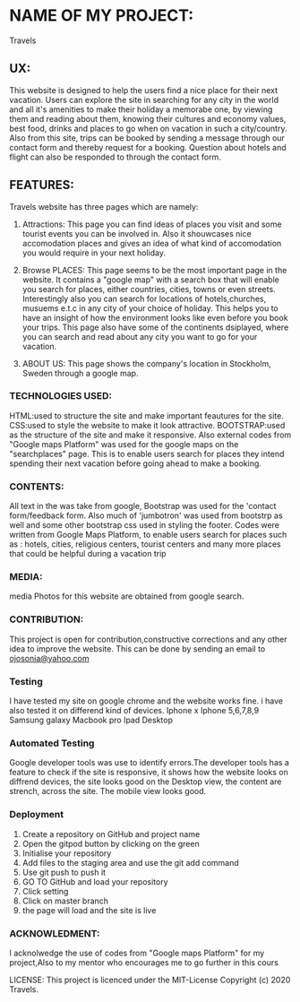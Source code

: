 # NAME OF MY PROJECT:
Travels

## UX:
This website is designed to help the users find a nice place for their next vacation.
Users can explore the site in searching for any city in the world and all it's amenities to
 make their holiday a memorabe one, 
by viewing them and reading about them, knowing their cultures and economy values,
best food, drinks and places to go when on vacation in such a city/country. 
Also from this site, trips can be booked by sending a message through our contact form
and thereby request for a booking.
Question about hotels and flight can also be responded to through the contact form.

## FEATURES:
Travels website has three pages which are namely:

1. Attractions:
This page you can find ideas of places you visit and some tourist events you can be involved in. 
Also it shouwcases nice accomodation places and gives an idea of what kind of accomodation you would
 require in your next holiday.

2. Browse PLACES:
This page seems to be the most important page in the website. 
It contains a "google map" with a search box that will enable you search for places, either countries, 
cities, towns or even streets. Interestingly also you can search for locations of hotels,churches, musuems 
e.t.c in any city of your choice of holiday. This helps you to have an insight of how the environment looks like even before you book your trips. 
This page also have some of the continents dsiplayed, where you can search and read about any city you want to go for your vacation.

3. ABOUT US:
This page shows the company's location in Stockholm, Sweden through a google map.

### TECHNOLOGIES USED:
HTML:used to structure the site and make important feautures for the site. 
CSS:used to style the website to make it look attractive.
BOOTSTRAP:used as the structure of the site and make it responsive.
Also external codes from "Google maps Platform" was used for the google maps on the "searchplaces" page.
This is to enable users search for places they intend spending their next vacation before going ahead to make a booking.

### CONTENTS:
All text in the was take from google, Bootstrap was used for the 'contact form/feedback form.
Also much of 'jumbotron' was used from bootstrp as well and some other bootstrap css used in styling the footer.
Codes were written from Google Maps Platform, to enable users search for places such as : hotels, cities, religious centers,
tourist centers and many more places that could be helpful during a vacation trip

### MEDIA:
media Photos for this website are obtained from google search.

### CONTRIBUTION:
This project is open for contribution,constructive corrections and any other idea to improve the website. 
This can be done by sending an email to ojosonia@yahoo.com

### Testing
 I have tested my site on google chrome and the website works fine. i have also tested it on differend kind of devices.
 Iphone x
 Iphone 5,6,7,8,9
 Samsung galaxy
 Macbook pro
 Ipad
 Desktop

 ### Automated Testing
 Google developer tools was use to identify errors.The developer tools has a feature to check if the site is responsive,
 it shows how the website looks on diffrend devices, the site looks good on the Desktop view, the content are strench,
 across the site. The mobile view looks good.


 ### Deployment
 1. Create a repository on GitHub and project name
 1. Open the gitpod button by clicking on the green
 3. Initialise your repository
 4. Add files to the staging area and use the git add command
 5. Use git push to push it
 6. GO TO GitHub and load your repository
 7. Click setting
 8. Click on master branch
 9. the page will load and the site is live


### ACKNOWLEDMENT:
I acknolwedge the use of codes from "Google maps Platform" for my project,Also to my mentor who encourages me to go further in this cours

LICENSE:
This project is licenced under the MIT-License Copyright (c) 2020 Travels.

